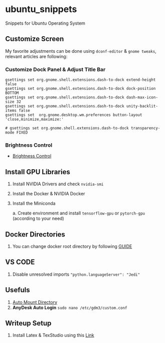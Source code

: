 # ubuntu_snippets
Snippets for Ubuntu Operating System

## Customize Screen
My favorite adjustments can be done using `dconf-editor` & `gnome tweaks`, relevant articles are following:
### Customize Dock Panel & Adjust Title Bar
```
gsettings set org.gnome.shell.extensions.dash-to-dock extend-height false
gsettings set org.gnome.shell.extensions.dash-to-dock dock-position BOTTOM
gsettings set org.gnome.shell.extensions.dash-to-dock dash-max-icon-size 32
gsettings set org.gnome.shell.extensions.dash-to-dock unity-backlit-items false
gsettings set  org.gnome.desktop.wm.preferences button-layout 'close,minimize,maximize:'

# gsettings set org.gnome.shell.extensions.dash-to-dock transparency-mode FIXED
```

### Brightness Control
* [Brightness Control](https://askubuntu.com/a/397104)

## Install GPU Libraries
1. Install NVIDIA Drivers and check `nvidia-smi`
2. Install the Docker & NVIDIA Docker 
3. Install the Miniconda
    
    a. Create environment and install `tensorflow-gpu` or `pytorch-gpu` (according to your need)

## Docker Directories
1. You can change docker root directory by following [GUIDE](https://blog.adriel.co.nz/2018/01/25/change-docker-data-directory-in-debian-jessie)

## VS CODE
1. Disable unresolved imports `"python.languageServer": "Jedi"`

## Usefuls
1. [Auto Mount Directory](https://www.linuxbabe.com/desktop-linux/how-to-automount-file-systems-on-linux)
2. **AnyDesk Auto Login** `sudo nano /etc/gdm3/custom.conf`

## Writeup Setup
1. Install Latex & TexStudio using this [Link](https://linuxconfig.org/how-to-install-latex-on-ubuntu-18-04-bionic-beaver-linux)
